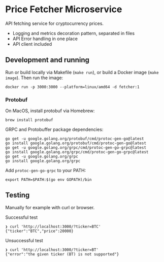 # Price Fetcher Microservice

API fetching service for cryptocurrency prices.

* Logging and metrics decoration pattern, separated in files
* API Error handling in one place
* API client included

## Development and running

Run or build locally via Makefile (`make run`), or build a Docker image (`make image`). Then run the image:

```
docker run -p 3000:3000 --platform=linux/amd64 -d fetcher:1
```

### Protobuf

On MacOS, install protobuf via Homebrew:

```
brew install protobuf
```

GRPC and Protobuffer package dependencies:

```
go get -u google.golang.org/protobuf/cmd/protoc-gen-go@latest
go install google.golang.org/protobuf/cmd/protoc-gen-go@latest
go get -u google.golang.org/grpc/cmd/protoc-gen-go-grpc@latest
go install google.golang.org/grpc/cmd/protoc-gen-go-grpc@latest
go get -u google.golang.org/grpc
go install google.golang.org/grpc
```

Add `protoc-gen-go-grpc` to your PATH:

```
export PATH=$PATH:$(go env GOPATH)/bin
```

## Testing

Manually for example with curl or browser.

Successful test

```
❯ curl 'http://localhost:3000/?ticker=BTC'
{"ticker":"BTC","price":20000}
```

Unsuccessful test

```
❯ curl 'http://localhost:3000/?ticker=BT'
{"error":"the given ticker (BT) is not supported"}
```
